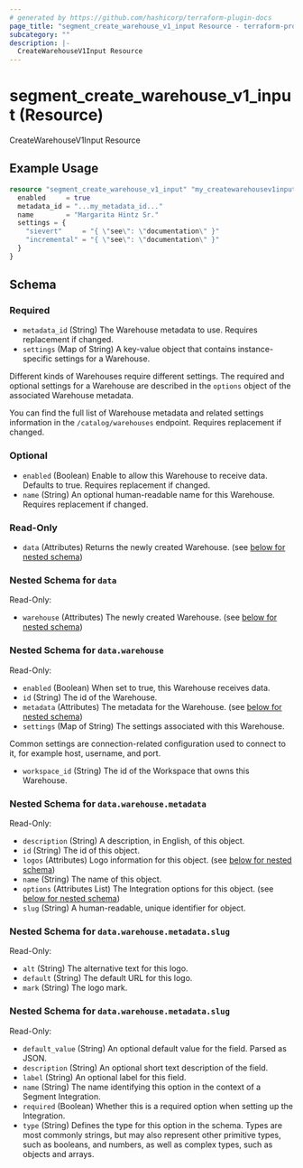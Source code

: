 ```yaml
---
# generated by https://github.com/hashicorp/terraform-plugin-docs
page_title: "segment_create_warehouse_v1_input Resource - terraform-provider-segment"
subcategory: ""
description: |-
  CreateWarehouseV1Input Resource
---
```


# segment_create_warehouse_v1_input (Resource)

CreateWarehouseV1Input Resource

## Example Usage

```terraform
resource "segment_create_warehouse_v1_input" "my_createwarehousev1input" {
  enabled     = true
  metadata_id = "...my_metadata_id..."
  name        = "Margarita Hintz Sr."
  settings = {
    "sievert"     = "{ \"see\": \"documentation\" }"
    "incremental" = "{ \"see\": \"documentation\" }"
  }
}
```

<!-- schema generated by tfplugindocs -->
## Schema

### Required

- `metadata_id` (String) The Warehouse metadata to use. Requires replacement if changed.
- `settings` (Map of String) A key-value object that contains instance-specific settings for a Warehouse.

Different kinds of Warehouses require different settings. The required and optional settings
for a Warehouse are described in the `options` object of the associated Warehouse metadata.

You can find the full list of Warehouse metadata and related settings information in the
`/catalog/warehouses` endpoint.
Requires replacement if changed.

### Optional

- `enabled` (Boolean) Enable to allow this Warehouse to receive data. Defaults to true. Requires replacement if changed.
- `name` (String) An optional human-readable name for this Warehouse. Requires replacement if changed.

### Read-Only

- `data` (Attributes) Returns the newly created Warehouse. (see [below for nested schema](#nestedatt--data))

<a id="nestedatt--data"></a>
### Nested Schema for `data`

Read-Only:

- `warehouse` (Attributes) The newly created Warehouse. (see [below for nested schema](#nestedatt--data--warehouse))

<a id="nestedatt--data--warehouse"></a>
### Nested Schema for `data.warehouse`

Read-Only:

- `enabled` (Boolean) When set to true, this Warehouse receives data.
- `id` (String) The id of the Warehouse.
- `metadata` (Attributes) The metadata for the Warehouse. (see [below for nested schema](#nestedatt--data--warehouse--metadata))
- `settings` (Map of String) The settings associated with this Warehouse.

Common settings are connection-related configuration used to connect to it, for example host, username, and port.
- `workspace_id` (String) The id of the Workspace that owns this Warehouse.

<a id="nestedatt--data--warehouse--metadata"></a>
### Nested Schema for `data.warehouse.metadata`

Read-Only:

- `description` (String) A description, in English, of this object.
- `id` (String) The id of this object.
- `logos` (Attributes) Logo information for this object. (see [below for nested schema](#nestedatt--data--warehouse--metadata--logos))
- `name` (String) The name of this object.
- `options` (Attributes List) The Integration options for this object. (see [below for nested schema](#nestedatt--data--warehouse--metadata--options))
- `slug` (String) A human-readable, unique identifier for object.

<a id="nestedatt--data--warehouse--metadata--logos"></a>
### Nested Schema for `data.warehouse.metadata.slug`

Read-Only:

- `alt` (String) The alternative text for this logo.
- `default` (String) The default URL for this logo.
- `mark` (String) The logo mark.


<a id="nestedatt--data--warehouse--metadata--options"></a>
### Nested Schema for `data.warehouse.metadata.slug`

Read-Only:

- `default_value` (String) An optional default value for the field. Parsed as JSON.
- `description` (String) An optional short text description of the field.
- `label` (String) An optional label for this field.
- `name` (String) The name identifying this option in the context of a Segment Integration.
- `required` (Boolean) Whether this is a required option when setting up the Integration.
- `type` (String) Defines the type for this option in the schema. Types are most commonly strings, but may also represent other
primitive types, such as booleans, and numbers, as well as complex types, such as objects and arrays.


